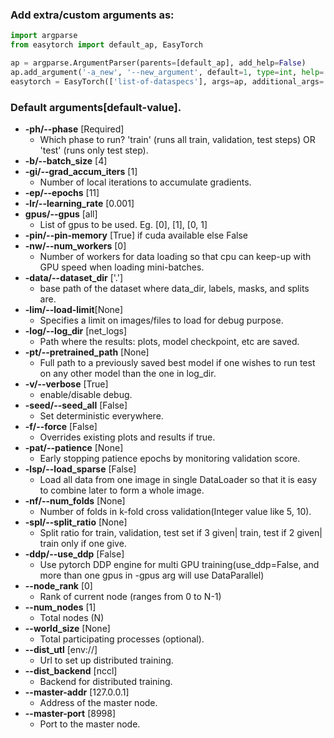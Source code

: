 ### Add extra/custom arguments as:

```python
import argparse
from easytorch import default_ap, EasyTorch

ap = argparse.ArgumentParser(parents=[default_ap], add_help=False)
ap.add_argument('-a_new', '--new_argument', default=1, type=int, help='My new argument')
easytorch = EasyTorch(['list-of-dataspecs'], args=ap, additional_args='some_value')
```

### Default arguments[default-value].
* **-ph/--phase** [Required]
    * Which phase to run? 'train' (runs all train, validation, test steps) OR 'test' (runs only test step).
* **-b/--batch_size** [4]
* **-gi/--grad_accum_iters** [1]
    * Number of local iterations to accumulate gradients.
* **-ep/--epochs** [11]
* **-lr/--learning_rate** [0.001]
* **gpus/--gpus** [all]
    * List of gpus to be used. Eg. [0], [1], [0, 1]
* **-pin/--pin-memory** [True] if cuda available else False
* **-nw/--num_workers** [0]
    * Number of workers for data loading so that cpu can keep-up with GPU speed when loading mini-batches.
* **-data/--dataset_dir** ['.']
    * base path of the dataset where data_dir, labels, masks, and splits are.
* **-lim/--load-limit**[None]
    * Specifies a limit on images/files to load for debug purpose.
* **-log/--log_dir** [net_logs]
    * Path where the results: plots, model checkpoint, etc are saved.
* **-pt/--pretrained_path** [None]
    * Full path to a previously saved best model if one wishes to run test on any other model than the one in log_dir.
* **-v/--verbose** [True]
    * enable/disable debug.
* **-seed/--seed_all** [False]
    * Set deterministic everywhere.
* **-f/--force** [False]
    * Overrides existing plots and results if true.
* **-pat/--patience** [None]
    * Early stopping patience epochs by monitoring validation score.
* **-lsp/--load_sparse** [False]
    * Load all data from one image in single DataLoader so that it is easy to combine later to form a whole image.
* **-nf/--num_folds** [None]
    * Number of folds in k-fold cross validation(Integer value like 5, 10).
* **-spl/--split_ratio** [None]
    * Split ratio for train, validation, test set if 3 given| train, test if 2 given| train only if one give.
* **-ddp/--use_ddp** [False]
    * Use pytorch DDP engine for multi GPU training(use_ddp=False, and more than one gpus in -gpus arg will use DataParallel)
* **--node_rank** [0]
    * Rank of current node (ranges from 0 to N-1)
* **--num_nodes** [1]
    * Total nodes (N)
* **--world_size** [None]
    * Total participating processes (optional).
* **--dist_utl** [env://]
    * Url to set up distributed training.
* **--dist_backend** [nccl]
    * Backend for distributed training.
* **--master-addr** [127.0.0.1]
    * Address of the master node.
* **--master-port** [8998]
    * Port to the master node.
  
  

